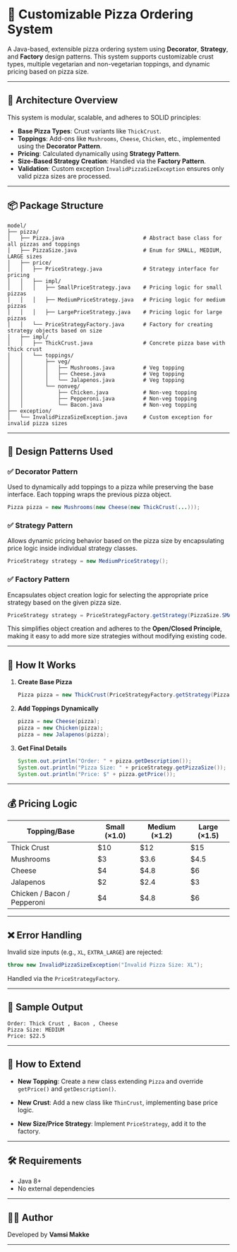 # 🍕 Customizable Pizza Ordering System

A Java-based, extensible pizza ordering system using **Decorator**, **Strategy**, and **Factory** design patterns. This system supports customizable crust types, multiple vegetarian and non-vegetarian toppings, and dynamic pricing based on pizza size.

---

## 🧱 Architecture Overview

This system is modular, scalable, and adheres to SOLID principles:

* **Base Pizza Types**: Crust variants like `ThickCrust`.
* **Toppings**: Add-ons like `Mushrooms`, `Cheese`, `Chicken`, etc., implemented using the **Decorator Pattern**.
* **Pricing**: Calculated dynamically using **Strategy Pattern**.
* **Size-Based Strategy Creation**: Handled via the **Factory Pattern**.
* **Validation**: Custom exception `InvalidPizzaSizeException` ensures only valid pizza sizes are processed.

---

## 📦 Package Structure

```
model/
├── pizza/
│   ├── Pizza.java                         # Abstract base class for all pizzas and toppings
│   ├── PizzaSize.java                     # Enum for SMALL, MEDIUM, LARGE sizes
│   ├── price/
│   │   ├── PriceStrategy.java             # Strategy interface for pricing
│   │   ├── impl/
│   │   │   ├── SmallPriceStrategy.java    # Pricing logic for small pizzas
│   │   │   ├── MediumPriceStrategy.java   # Pricing logic for medium pizzas
│   │   │   ├── LargePriceStrategy.java    # Pricing logic for large pizzas
│   │   └── PriceStrategyFactory.java      # Factory for creating strategy objects based on size
│   ├── impl/
│   │   ├── ThickCrust.java                # Concrete pizza base with thick crust
│   │   └── toppings/
│   │       ├── veg/
│   │       │   ├── Mushrooms.java         # Veg topping
│   │       │   ├── Cheese.java            # Veg topping
│   │       │   └── Jalapenos.java         # Veg topping
│   │       └── nonveg/
│   │           ├── Chicken.java           # Non-veg topping
│   │           ├── Pepperoni.java         # Non-veg topping
│   │           └── Bacon.java             # Non-veg topping
├── exception/
│   └── InvalidPizzaSizeException.java     # Custom exception for invalid pizza sizes
```

---

## 🧩 Design Patterns Used

### ✅ Decorator Pattern

Used to dynamically add toppings to a pizza while preserving the base interface. Each topping wraps the previous pizza object.

```java
Pizza pizza = new Mushrooms(new Cheese(new ThickCrust(...)));
```

### ✅ Strategy Pattern

Allows dynamic pricing behavior based on the pizza size by encapsulating price logic inside individual strategy classes.

```java
PriceStrategy strategy = new MediumPriceStrategy();
```

### ✅ Factory Pattern

Encapsulates object creation logic for selecting the appropriate price strategy based on the given pizza size.

```java
PriceStrategy strategy = PriceStrategyFactory.getStrategy(PizzaSize.SMALL);
```

This simplifies object creation and adheres to the **Open/Closed Principle**, making it easy to add more size strategies without modifying existing code.

---

## 🚀 How It Works

1. **Create Base Pizza**

   ```java
   Pizza pizza = new ThickCrust(PriceStrategyFactory.getStrategy(PizzaSize.LARGE));
   ```

2. **Add Toppings Dynamically**

   ```java
   pizza = new Cheese(pizza);
   pizza = new Chicken(pizza);
   pizza = new Jalapenos(pizza);
   ```

3. **Get Final Details**

   ```java
   System.out.println("Order: " + pizza.getDescription());
   System.out.println("Pizza Size: " + priceStrategy.getPizzaSize());
   System.out.println("Price: $" + pizza.getPrice());
   ```

---

## 💰 Pricing Logic

| Topping/Base                | Small (×1.0) | Medium (×1.2) | Large (×1.5) |
| --------------------------- | ------------ | ------------- | ------------ |
| Thick Crust                 | \$10         | \$12          | \$15         |
| Mushrooms                   | \$3          | \$3.6         | \$4.5        |
| Cheese                      | \$4          | \$4.8         | \$6          |
| Jalapenos                   | \$2          | \$2.4         | \$3          |
| Chicken / Bacon / Pepperoni | \$4          | \$4.8         | \$6          |

---

## ❌ Error Handling

Invalid size inputs (e.g., `XL`, `EXTRA_LARGE`) are rejected:

```java
throw new InvalidPizzaSizeException("Invalid Pizza Size: XL");
```

Handled via the `PriceStrategyFactory`.

---

## 🧪 Sample Output

```text
Order: Thick Crust , Bacon , Cheese
Pizza Size: MEDIUM
Price: $22.5
```

---

## 📌 How to Extend

* **New Topping**:
  Create a new class extending `Pizza` and override `getPrice()` and `getDescription()`.

* **New Crust**:
  Add a new class like `ThinCrust`, implementing base price logic.

* **New Size/Price Strategy**:
  Implement `PriceStrategy`, add it to the factory.

---

## 🛠️ Requirements

* Java 8+
* No external dependencies

---

## 👨‍💻 Author

Developed by **Vamsi Makke**

---

